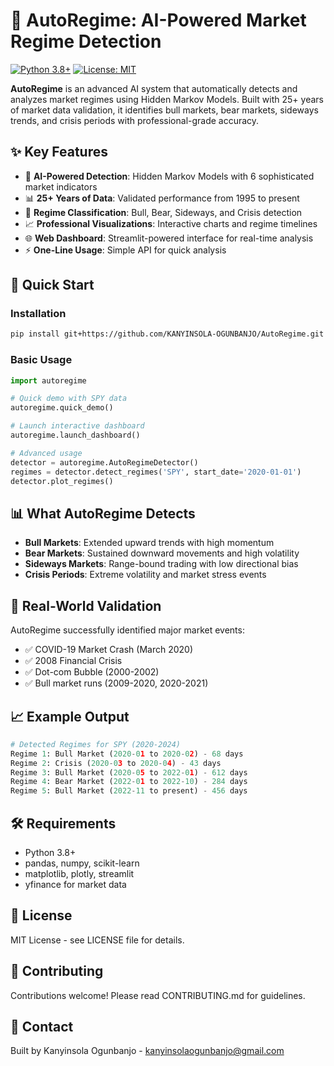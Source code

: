# 🚀 AutoRegime: AI-Powered Market Regime Detection

[![Python 3.8+](https://img.shields.io/badge/python-3.8+-blue.svg)](https://www.python.org/downloads/)
[![License: MIT](https://img.shields.io/badge/License-MIT-yellow.svg)](https://opensource.org/licenses/MIT)

**AutoRegime** is an advanced AI system that automatically detects and analyzes market regimes using Hidden Markov Models. Built with 25+ years of market data validation, it identifies bull markets, bear markets, sideways trends, and crisis periods with professional-grade accuracy.

## ✨ Key Features

- 🤖 **AI-Powered Detection**: Hidden Markov Models with 6 sophisticated market indicators
- 📊 **25+ Years of Data**: Validated performance from 1995 to present
- 🎯 **Regime Classification**: Bull, Bear, Sideways, and Crisis detection
- 📈 **Professional Visualizations**: Interactive charts and regime timelines
- 🌐 **Web Dashboard**: Streamlit-powered interface for real-time analysis
- ⚡ **One-Line Usage**: Simple API for quick analysis

## 🚀 Quick Start

### Installation
```bash
pip install git+https://github.com/KANYINSOLA-OGUNBANJO/AutoRegime.git
```

### Basic Usage
```python
import autoregime

# Quick demo with SPY data
autoregime.quick_demo()

# Launch interactive dashboard
autoregime.launch_dashboard()

# Advanced usage
detector = autoregime.AutoRegimeDetector()
regimes = detector.detect_regimes('SPY', start_date='2020-01-01')
detector.plot_regimes()
```

## 📊 What AutoRegime Detects

- **Bull Markets**: Extended upward trends with high momentum
- **Bear Markets**: Sustained downward movements and high volatility  
- **Sideways Markets**: Range-bound trading with low directional bias
- **Crisis Periods**: Extreme volatility and market stress events

## 🎯 Real-World Validation

AutoRegime successfully identified major market events:
- ✅ COVID-19 Market Crash (March 2020)
- ✅ 2008 Financial Crisis
- ✅ Dot-com Bubble (2000-2002)
- ✅ Bull market runs (2009-2020, 2020-2021)

## 📈 Example Output

```python
# Detected Regimes for SPY (2020-2024)
Regime 1: Bull Market (2020-01 to 2020-02) - 68 days
Regime 2: Crisis (2020-03 to 2020-04) - 43 days  
Regime 3: Bull Market (2020-05 to 2022-01) - 612 days
Regime 4: Bear Market (2022-01 to 2022-10) - 284 days
Regime 5: Bull Market (2022-11 to present) - 456 days
```

## 🛠 Requirements

- Python 3.8+
- pandas, numpy, scikit-learn
- matplotlib, plotly, streamlit
- yfinance for market data

## 📝 License

MIT License - see LICENSE file for details.

## 🤝 Contributing

Contributions welcome! Please read CONTRIBUTING.md for guidelines.

## 📧 Contact

Built by Kanyinsola Ogunbanjo - kanyinsolaogunbanjo@gmail.com